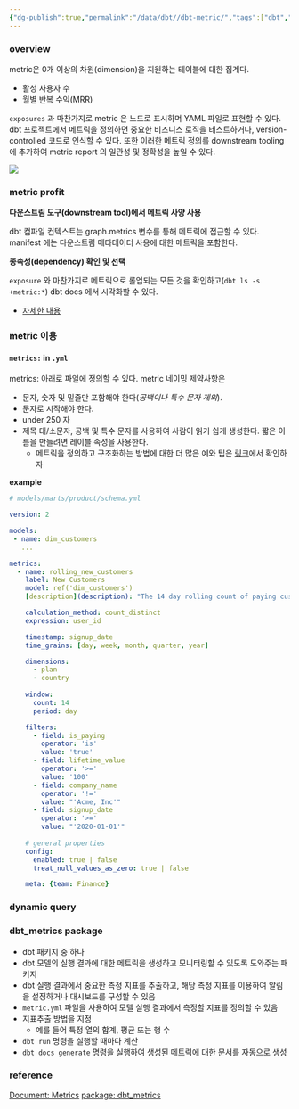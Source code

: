 ```yaml
---
{"dg-publish":true,"permalink":"/data/dbt//dbt-metric/","tags":["dbt","metric"]}
---
```


### overview
metric은 0개 이상의 차원(dimension)을 지원하는 테이블에 대한 집계다.
- 활성 사용자 수
- 월별 반복 수익(MRR)

`exposures` 과 마찬가지로 metric 은 노드로 표시하며 YAML 파일로 표현할 수 있다. dbt 프로젝트에서 메트릭을 정의하면 중요한 비즈니스 로직을 테스트하거나, version-controlled 코드로 인식할 수 있다. 또한 이러한 메트릭 정의를 downstream tooling 에 추가하여 metric report 의 일관성 및 정확성을 높일 수 있다.

![](https://i.imgur.com/kykrg65.png)


### metric profit
**다운스트림 도구(downstream tool)에서 메트릭 사양 사용**

dbt 컴파일 컨텍스트는 graph.metrics 변수를 통해 메트릭에 접근할 수 있다. manifest 에는 다운스트림 메타데이터 사용에 대한 메트릭을 포함한다.

**종속성(dependency) 확인 및 선택**

`exposure` 와 마찬가지로 메트릭으로 롤업되는 모든 것을 확인하고(`dbt ls -s +metric:*`) dbt docs 에서 시각화할 수 있다.
- [자세한 내용](https://docs.getdbt.com/reference/node-selection/methods#the-metric-method)
### metric 이용
#### `metrics:` in `.yml`
metrics: 아래로 파일에 정의할 수 있다. metric 네이밍 제약사항은
- 문자, 숫자 및 밑줄만 포함해야 한다(*공백이나 특수 문자 제외*).
- 문자로 시작해야 한다.
- under 250 자
- 제목 대/소문자, 공백 및 특수 문자를 사용하여 사람이 읽기 쉽게 생성한다. 짧은 이름을 만들려면 레이블 속성을 사용한다.
	- 메트릭을 정의하고 구조화하는 방법에 대한 더 많은 예와 팁은 [링크](https://docs.getdbt.com/blog/how-to-design-and-structure-metrics)에서 확인하자

**example**
```yaml
# models/marts/product/schema.yml

version: 2

models:
 - name: dim_customers
   ...

metrics:
  - name: rolling_new_customers
    label: New Customers
    model: ref('dim_customers')
    [description](description): "The 14 day rolling count of paying customers using the product"

    calculation_method: count_distinct
    expression: user_id 

    timestamp: signup_date
    time_grains: [day, week, month, quarter, year]

    dimensions:
      - plan
      - country
    
    window:
      count: 14
      period: day

    filters:
      - field: is_paying
        operator: 'is'
        value: 'true'
      - field: lifetime_value
        operator: '>='
        value: '100'
      - field: company_name
        operator: '!='
        value: "'Acme, Inc'"
      - field: signup_date
        operator: '>='
        value: "'2020-01-01'"
        
    # general properties
    config:
      enabled: true | false
      treat_null_values_as_zero: true | false

    meta: {team: Finance}
```

### dynamic query

### dbt_metrics package
- dbt 패키지 중 하나
- dbt 모델의 실행 결과에 대한 메트릭을 생성하고 모니터링할 수 있도록 도와주는 패키지
- dbt 실행 결과에서 중요한 측정 지표를 추출하고, 해당 측정 지표를 이용하여 알림을 설정하거나 대시보드를 구성할 수 있음
- `metric.yml` 파일을 사용하여 모델 실행 결과에서 측정할 지표를 정의할 수 있음
- 지표추출 방법을 지정
	- 예를 들어 특정 열의 합계, 평균 또는 행 수
- `dbt run` 명령을 실행할 때마다 계산
- `dbt docs generate` 명령을 실행하여 생성된 메트릭에 대한 문서를 자동으로 생성

### reference
[Document: Metrics](https://docs.getdbt.com/docs/build/metrics#defining-a-metric)
[package: dbt_metrics](https://github.com/dbt-labs/dbt_metrics)